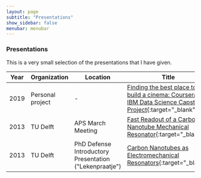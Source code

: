 ```yaml
---
layout: page
subtitle: "Presentations"
show_sidebar: false
menubar: menubar
---
```

### Presentations

This is a very small selection of the presentations that I have given.

|Year|Organization|Location|Title|
|---|---|---|---|
|2019|Personal project|-|[Finding the best place to build a cinema: Coursera IBM Data Science Capstone Project](https://github.com/haroldmeerwaldt/Coursera_Capstone/blob/master/Who%20needs%20customer%20anyway%20(presentation).pdf){:target="_blank"}
|2013|TU Delft|APS March Meeting|[Fast Readout of a Carbon Nanotube Mechanical Resonator](/pdf/presentations/Harold_Meerwaldt_2013_APS_March_Meeting_Fast_Readout_of_a_Carbon_Nanotube_Mechanical_Resonator.pdf){:target="_blank"}
|2013|TU Delft|PhD Defense Introductory Presentation ("Lekenpraatje")|[Carbon Nanotubes as Electromechanical Resonators](/pdf/presentations/Harold_Meerwaldt_2013_PhD_Defense_Lekenpraatje_Carbon_Nanotubes_as_Electromechanical_Resonators.pdf){:target="_blank"}